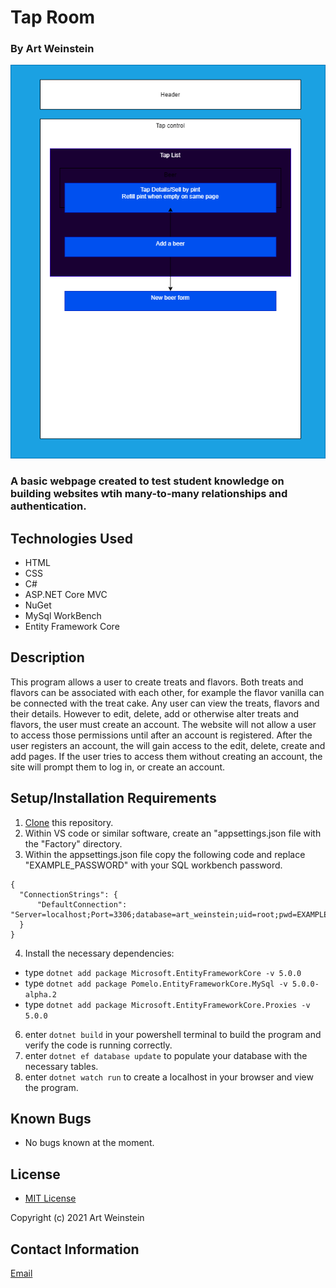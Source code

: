 # Tap Room
### By Art Weinstein

<img src="keg-plan.png">



### A basic webpage created to test student knowledge on building websites wtih many-to-many relationships and authentication.

## Technologies Used

* HTML
* CSS
* C#
* ASP.NET Core MVC
* NuGet
* MySql WorkBench
* Entity Framework Core

## Description

This program allows a user to create treats and flavors. Both treats and flavors can be associated with each other, for example the flavor vanilla can be connected with the treat cake. Any user can view the treats, flavors and their details. However to edit, delete, add or otherwise alter treats and flavors, the user must create an account. The website will not allow a user to access those permissions until after an account is registered. After the user registers an account, the will gain access to the edit, delete, create and add pages. If the user tries to access them without creating an account, the site will prompt them to log in, or create an account. 

## Setup/Installation Requirements

1. [Clone](https://docs.github.com/en/github/creating-cloning-and-archiving-repositories/cloning-a-repository-from-github/cloning-a-repository) this repository.
2. Within VS code or similar software, create an "appsettings.json file with the "Factory" directory.
3. Within the appsettings.json file copy the following code and replace "EXAMPLE_PASSWORD" with your SQL workbench password.
```
{
  "ConnectionStrings": {
      "DefaultConnection": "Server=localhost;Port=3306;database=art_weinstein;uid=root;pwd=EXAMPLE_PASSWORD;"
  }
}
```

4. Install the necessary dependencies:
- type ```dotnet add package Microsoft.EntityFrameworkCore -v 5.0.0```
- type ```dotnet add package Pomelo.EntityFrameworkCore.MySql -v 5.0.0-alpha.2```
- type ```dotnet add package Microsoft.EntityFrameworkCore.Proxies -v 5.0.0 ```
6. enter ```dotnet build``` in your powershell terminal to build the program and verify the code is running correctly.
7. enter ```dotnet ef database update``` to populate your database with the necessary tables.
8. enter ```dotnet watch run``` to create a localhost in your browser and view the program. 

## Known Bugs

* No bugs known at the moment.

## License

* [MIT License](https://opensource.org/licenses/MIT)

Copyright (c) 2021 Art Weinstein

## Contact Information

[Email](artur.weintsein@gmail.com)